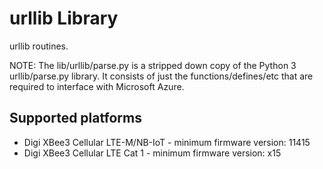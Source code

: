 urllib Library
=================

urllib routines.

NOTE: The lib/urllib/parse.py is a stripped down copy of the
Python 3 urllib/parse.py library.  It consists of just the
functions/defines/etc that are required to interface with
Microsoft Azure.

Supported platforms
-------------------

* Digi XBee3 Cellular LTE-M/NB-IoT - minimum firmware version: 11415
* Digi XBee3 Cellular LTE Cat 1 - minimum firmware version: x15
